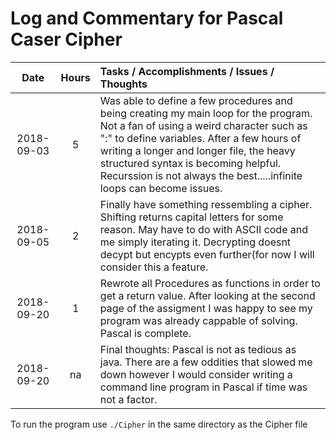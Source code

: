 # Log and Commentary for Pascal Caser Cipher

|    Date    | Hours | Tasks / Accomplishments / Issues / Thoughts                  |
| :--------: | :---: | :----------------------------------------------------------- |
| 2018-09-03 |   5   | Was able to define a few procedures and being creating my main loop for the program. Not a fan of using a weird character such as ":" to define variables. After a few hours of writing a longer and longer file, the heavy structured syntax is becoming helpful. Recurssion is not always the best.....infinite loops can become issues. |
| 2018-09-05 |   2   | Finally have something ressembling a cipher. Shifting returns capital letters for some reason. May have to do with ASCII code and me simply iterating it. Decrypting doesnt decypt but encypts even further(for now I will consider this a feature. |
| 2018-09-20 |   1   | Rewrote all Procedures as functions in order to get a return value. After looking at the second page of the assigment I was happy to see my program was already cappable of solving. Pascal is complete. |
| 2018-09-20 |  na   | Final thoughts: Pascal is not as tedious as java. There are a few oddities that slowed me down however I would consider writing a command line program in Pascal if time was not a factor. |

To run the program use `./Cipher` in the same directory as the Cipher file

